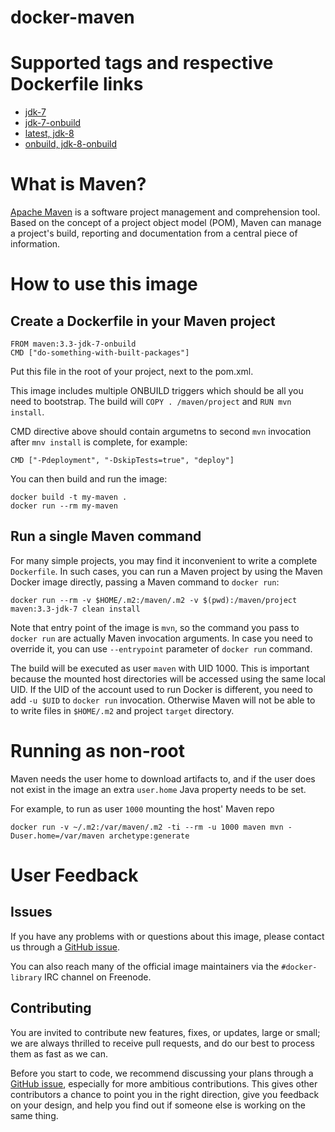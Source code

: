 docker-maven
============

# Supported tags and respective Dockerfile links

* [jdk-7](https://github.com/carlossg/docker-maven/blob/master/jdk-7/Dockerfile)
* [jdk-7-onbuild](https://github.com/carlossg/docker-maven/blob/master/jdk-7/onbuild/Dockerfile)
* [latest, jdk-8](https://github.com/carlossg/docker-maven/blob/master/jdk-8/Dockerfile)
* [onbuild, jdk-8-onbuild](https://github.com/carlossg/docker-maven/blob/master/jdk-8/onbuild/Dockerfile)

# What is Maven?

[Apache Maven](http://maven.apache.org) is a software project management and comprehension tool.
Based on the concept of a project object model (POM),
Maven can manage a project's build,
reporting and documentation from a central piece of information.


# How to use this image

## Create a Dockerfile in your Maven project

    FROM maven:3.3-jdk-7-onbuild
    CMD ["do-something-with-built-packages"]

Put this file in the root of your project, next to the pom.xml.

This image includes multiple ONBUILD triggers which should be all you need to bootstrap.
The build will `COPY . /maven/project` and `RUN mvn install`.

CMD directive above should contain argumetns to second `mvn` invocation after `mnv install` is
complete, for example:

    CMD ["-Pdeployment", "-DskipTests=true", "deploy"]

You can then build and run the image:

    docker build -t my-maven .
    docker run --rm my-maven


## Run a single Maven command

For many simple projects, you may find it inconvenient to write a complete `Dockerfile`.
In such cases, you can run a Maven project by using the Maven Docker image directly,
passing a Maven command to `docker run`:

    docker run --rm -v $HOME/.m2:/maven/.m2 -v $(pwd):/maven/project maven:3.3-jdk-7 clean install

Note that entry point of the image is `mvn`, so the command you pass to `docker run` are actually
Maven invocation arguments. In case you need to override it, you can use `--entrypoint` parameter
of `docker run` command.

The build will be executed as user `maven` with UID 1000. This is important because the mounted
host directories will be accessed using the same local UID. If the UID of the account used to
run Docker is different, you need to add `-u $UID` to `docker run` invocation. Otherwise Maven will
not be able to to write files in `$HOME/.m2` and project `target` directory.

# Running as non-root

Maven needs the user home to download artifacts to, and if the user does not exist in the image an extra
`user.home` Java property needs to be set.

For example, to run as user `1000` mounting the host' Maven repo

    docker run -v ~/.m2:/var/maven/.m2 -ti --rm -u 1000 maven mvn -Duser.home=/var/maven archetype:generate

# User Feedback

## Issues

If you have any problems with or questions about this image, please contact us
through a [GitHub issue](https://github.com/carlossg/docker-maven/issues).

You can also reach many of the official image maintainers via the `#docker-library` IRC channel on Freenode.

## Contributing

You are invited to contribute new features, fixes, or updates, large or small; we are always thrilled to receive pull requests, and do our best to process them as fast as we can.

Before you start to code, we recommend discussing your plans through a [GitHub issue](https://github.com/carlossg/docker-maven/issues),
especially for more ambitious contributions.
This gives other contributors a chance to point you in the right direction,
give you feedback on your design, and help you find out if someone else is working on the same thing.

